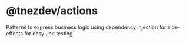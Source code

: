 # @tnezdev/actions

Patterns to express business logic using dependency injection for side-effects for easy unit testing.

